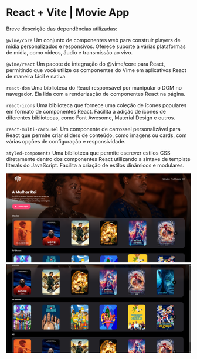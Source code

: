 # React + Vite | Movie App

Breve descrição das dependências utilizadas:

``@vime/core``
Um conjunto de componentes web para construir players de mídia personalizados e responsivos. Oferece suporte a várias plataformas de mídia, como vídeos, áudio e transmissão ao vivo.

``@vime/react``
Um pacote de integração do @vime/core para React, permitindo que você utilize os componentes do Vime em aplicativos React de maneira fácil e nativa.

``react-dom``
Uma biblioteca do React responsável por manipular o DOM no navegador. Ela lida com a renderização de componentes React na página.

``react-icons``
Uma biblioteca que fornece uma coleção de ícones populares em formato de componentes React. Facilita a adição de ícones de diferentes bibliotecas, como Font Awesome, Material Design e outros.

``react-multi-carousel``
Um componente de carrossel personalizável para React que permite criar sliders de conteúdo, como imagens ou cards, com várias opções de configuração e responsividade.

``styled-components``
Uma biblioteca que permite escrever estilos CSS diretamente dentro dos componentes React utilizando a sintaxe de template literals do JavaScript. Facilita a criação de estilos dinâmicos e modulares.


![Tela](src/assets/tela.png)
![Tela](src/assets/tela1.png)